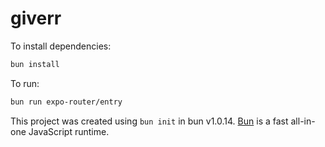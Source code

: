 # giverr

To install dependencies:

```bash
bun install
```

To run:

```bash
bun run expo-router/entry
```

This project was created using `bun init` in bun v1.0.14. [Bun](https://bun.sh) is a fast all-in-one JavaScript runtime.

